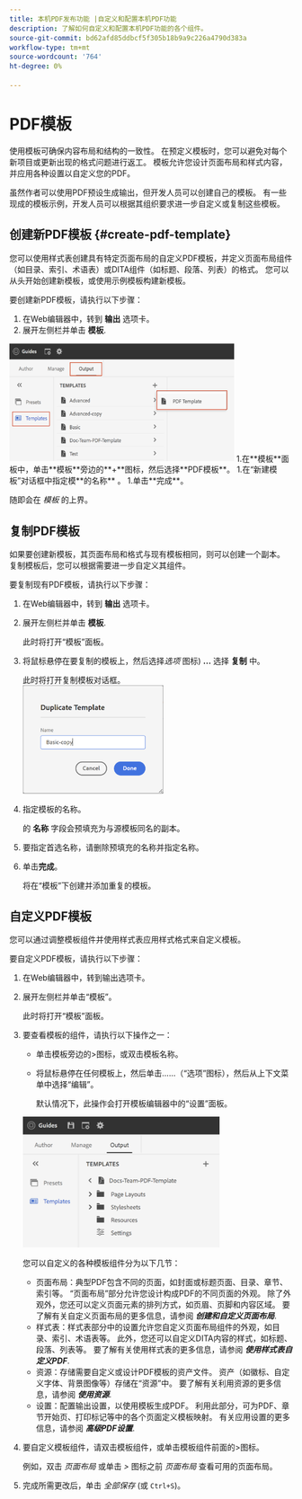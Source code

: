 ```yaml
---
title: 本机PDF发布功能 |自定义和配置本机PDF功能
description: 了解如何自定义和配置本机PDF功能的各个组件。
source-git-commit: bd62afd85ddbcf5f305b18b9a9c226a4790d383a
workflow-type: tm+mt
source-wordcount: '764'
ht-degree: 0%

---
```


# PDF模板

使用模板可确保内容布局和结构的一致性。 在预定义模板时，您可以避免对每个新项目或更新出现的格式问题进行返工。 模板允许您设计页面布局和样式内容，并应用各种设置以自定义您的PDF。

虽然作者可以使用PDF预设生成输出，但开发人员可以创建自己的模板。 有一些现成的模板示例，开发人员可以根据其组织要求进一步自定义或复制这些模板。


## 创建新PDF模板 {#create-pdf-template}

您可以使用样式表创建具有特定页面布局的自定义PDF模板，并定义页面布局组件（如目录、索引、术语表）或DITA组件（如标题、段落、列表）的格式。 您可以从头开始创建新模板，或使用示例模板构建新模板。

要创建新PDF模板，请执行以下步骤：
1. 在Web编辑器中，转到 **输出** 选项卡。
1. 展开左侧栏并单击 **模板**.
<img src="assets/create-pdf-template.png" alt="创建PDF模板" width="400">
1.在**模板**面板中，单击**模板**旁边的**+**图标，然后选择**PDF模板**。
1.在“新建模板”对话框中指定模**的名称** 。
1.单击**完成**。

随即会在 *模板* 的上界。

## 复制PDF模板

如果要创建新模板，其页面布局和格式与现有模板相同，则可以创建一个副本。 复制模板后，您可以根据需要进一步自定义其组件。

要复制现有PDF模板，请执行以下步骤：
1. 在Web编辑器中，转到 **输出** 选项卡。
1. 展开左侧栏并单击 **模板**.

   此时将打开“模板”面板。
1. 将鼠标悬停在要复制的模板上，然后选择&#x200B;*选项* 图标) **...** 选择 **复制** 中。

   此时将打开复制模板对话框。\
   <img src="assets/duplicate-template.png" alt="复制PDF模板" width="250">
1. 指定模板的名称。

   的 **名称** 字段会预填充为与源模板同名的副本。

1. 要指定首选名称，请删除预填充的名称并指定名称。
1. 单击&#x200B;**完成**。

   将在“模板”下创建并添加重复的模板。

## 自定义PDF模板

您可以通过调整模板组件并使用样式表应用样式格式来自定义模板。

要自定义PDF模板，请执行以下步骤：
1. 在Web编辑器中，转到输出选项卡。
1. 展开左侧栏并单击“模板”。

   此时将打开“模板”面板。
1. 要查看模板的组件，请执行以下操作之一：

   * 单击模板旁边的>图标，或双击模板名称。
   * 将鼠标悬停在任何模板上，然后单击……（“选项”图标），然后从上下文菜单中选择“编辑”。

      默认情况下，此操作会打开模板编辑器中的“设置”面板。
   <img src="assets/customize-pdf-template.png" alt="自定义PDF模板" width="350">

   您可以自定义的各种模板组件分为以下几节：
   * 页面布局：典型PDF包含不同的页面，如封面或标题页面、目录、章节、索引等。 “页面布局”部分允许您设计构成PDF的不同页面的外观。 除了外观外，您还可以定义页面元素的排列方式，如页眉、页脚和内容区域。 要了解有关自定义页面布局的更多信息，请参阅 ***创建和自定义页面布局***.
   * 样式表：样式表部分中的设置允许您自定义页面布局组件的外观，如目录、索引、术语表等。 此外，您还可以自定义DITA内容的样式，如标题、段落、列表等。 要了解有关使用样式表的更多信息，请参阅 ***使用样式表自定义PDF***.
   * 资源：存储需要自定义或设计PDF模板的资产文件。 资产（如徽标、自定义字体、背景图像等）存储在“资源”中。 要了解有关利用资源的更多信息，请参阅 ***使用资源***.
   * 设置：配置输出设置，以使用模板生成PDF。 利用此部分，可为PDF、章节开始页、打印标记等中的各个页面定义模板映射。 有关应用设置的更多信息，请参阅 ***高级PDF设置***.
1. 要自定义模板组件，请双击模板组件，或单击模板组件前面的>图标。

   例如，双击 *页面布局* 或单击 *>* 图标之前 *页面布局* 查看可用的页面布局。
1. 完成所需更改后，单击 *全部保存* (或 `Ctrl+S`)。


